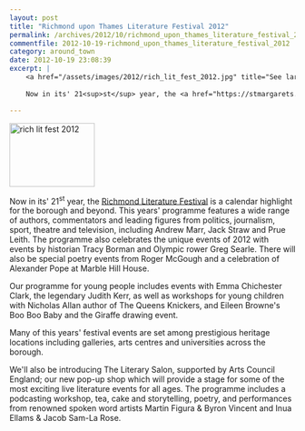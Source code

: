 ```yaml
---
layout: post
title: "Richmond upon Thames Literature Festival 2012"
permalink: /archives/2012/10/richmond_upon_thames_literature_festival_2012.html
commentfile: 2012-10-19-richmond_upon_thames_literature_festival_2012
category: around_town
date: 2012-10-19 23:08:39
excerpt: |
    <a href="/assets/images/2012/rich_lit_fest_2012.jpg" title="See larger version of - rich lit fest 2012"><img src="/assets/images/2012/rich_lit_fest_2012_thumb.jpg" width="150" height="112" alt="rich lit fest 2012" class="photo right" /></a>
    
    Now in its' 21<sup>st</sup> year, the <a href="https://stmargarets.london/directory/art/200610191449">Richmond Literature Festival</a> is a calendar highlight for the borough and beyond. This years' programme features a wide range of authors, commentators and leading figures from politics, journalism, sport, theatre and television, including Andrew Marr, Jack Straw and Prue Leith. The programme also celebrates the unique events of 2012 with events by historian Tracy Borman and Olympic rower Greg Searle. There will also be special poetry events from Roger McGough and a celebration of Alexander Pope at Marble Hill House.

---
```


<a href="/assets/images/2012/rich_lit_fest_2012.jpg" title="See larger version of - rich lit fest 2012"><img src="/assets/images/2012/rich_lit_fest_2012_thumb.jpg" width="150" height="112" alt="rich lit fest 2012" class="photo right" /></a>

Now in its' 21<sup>st</sup> year, the [Richmond Literature Festival](/directory/art/200610191449) is a calendar highlight for the borough and beyond. This years' programme features a wide range of authors, commentators and leading figures from politics, journalism, sport, theatre and television, including Andrew Marr, Jack Straw and Prue Leith. The programme also celebrates the unique events of 2012 with events by historian Tracy Borman and Olympic rower Greg Searle. There will also be special poetry events from Roger McGough and a celebration of Alexander Pope at Marble Hill House.

Our programme for young people includes events with Emma Chichester Clark, the legendary Judith Kerr, as well as workshops for young children with Nicholas Allan author of The Queens Knickers, and Eileen Browne's Boo Boo Baby and the Giraffe drawing event.

Many of this years' festival events are set among prestigious heritage locations including galleries, arts centres and universities across the borough.

We'll also be introducing The Literary Salon, supported by Arts Council England; our new pop-up shop which will provide a stage for some of the most exciting live literature events for all ages. The programme includes a podcasting workshop, tea, cake and storytelling, poetry, and performances from renowned spoken word artists Martin Figura & Byron Vincent and Inua Ellams & Jacob Sam-La Rose.
